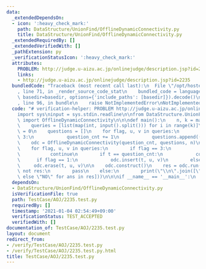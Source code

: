 ```yaml
---
data:
  _extendedDependsOn:
  - icon: ':heavy_check_mark:'
    path: DataStructure/UnionFind/OfflineDynamicConnectivity.py
    title: DataStructure/UnionFind/OfflineDynamicConnectivity.py
  _extendedRequiredBy: []
  _extendedVerifiedWith: []
  _pathExtension: py
  _verificationStatusIcon: ':heavy_check_mark:'
  attributes:
    PROBLEM: http://judge.u-aizu.ac.jp/onlinejudge/description.jsp?id=2235
    links:
    - http://judge.u-aizu.ac.jp/onlinejudge/description.jsp?id=2235
  bundledCode: "Traceback (most recent call last):\n  File \"/opt/hostedtoolcache/Python/3.9.1/x64/lib/python3.9/site-packages/onlinejudge_verify/documentation/build.py\"\
    , line 71, in _render_source_code_stat\n    bundled_code = language.bundle(stat.path,\
    \ basedir=basedir, options={'include_paths': [basedir]}).decode()\n  File \"/opt/hostedtoolcache/Python/3.9.1/x64/lib/python3.9/site-packages/onlinejudge_verify/languages/python.py\"\
    , line 96, in bundle\n    raise NotImplementedError\nNotImplementedError\n"
  code: "# verification-helper: PROBLEM http://judge.u-aizu.ac.jp/onlinejudge/description.jsp?id=2235\n\
    import sys\ninput = sys.stdin.readline\n\nfrom DataStructure.UnionFind.OfflineDynamicConnectivity\
    \ import OfflineDynamicConnectivity\n\n\ndef main():\n    n, k = map(int, input().split())\n\
    \    queries = [list(map(int, input().split())) for i in range(k)]\n\n    question_cnt\
    \ = 0\n    questions = []\n    for flag, u, v in queries:\n        if flag ==\
    \ 3:\n            question_cnt += 1\n            questions.append((u, v))\n\n\
    \    odc = OfflineDynamicConnectivity(question_cnt, questions, n)\n\n    t = 0\n\
    \    for flag, u, v in queries:\n        if flag == 3:\n            t += 1\n \
    \           continue\n        if t == question_cnt:\n            continue\n  \
    \      if flag == 1:\n            odc.insert(t, u, v)\n        else:\n       \
    \     odc.erase(t, u, v)\n\n    odc.construct()\n    res = odc.run()\n\n    if\
    \ not res:\n        pass\n    else:\n        print(\"\\n\".join([\"YES\" if ans\
    \ else \"NO\" for ans in res]))\n\n\nif __name__ == '__main__':\n    main()\n"
  dependsOn:
  - DataStructure/UnionFind/OfflineDynamicConnectivity.py
  isVerificationFile: true
  path: TestCase/AOJ/2235.test.py
  requiredBy: []
  timestamp: '2021-01-04 02:54:49+09:00'
  verificationStatus: TEST_ACCEPTED
  verifiedWith: []
documentation_of: TestCase/AOJ/2235.test.py
layout: document
redirect_from:
- /verify/TestCase/AOJ/2235.test.py
- /verify/TestCase/AOJ/2235.test.py.html
title: TestCase/AOJ/2235.test.py
---
```

